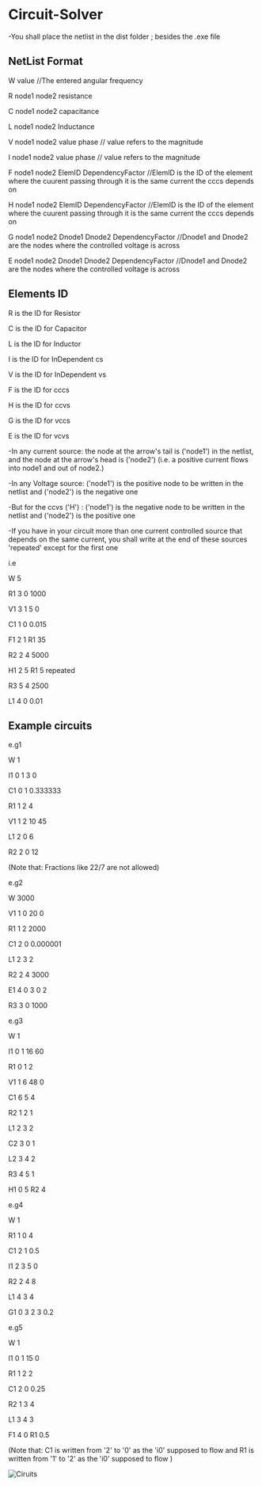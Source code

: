 # Circuit-Solver
-You shall place the netlist in the dist folder ; besides the .exe file


NetList Format
-----------------------

W  value                                                                                     //The entered angular frequency

R<num> node1 node2 resistance
  
C<num> node1 node2 capacitance
  
L<num> node1 node2 Inductance
  
V<num> node1 node2 value phase                                           // value refers to the magnitude  
  
I<num> node1 node2 value phase                                            // value refers to the magnitude
  
F<num> node1 node2 ElemID DependencyFactor                    //ElemID is the ID of the element where the cuurent passing through it is the same current the cccs depends on 
  
H<num> node1 node2 ElemID DependencyFactor                    //ElemID is the ID of the element where the cuurent passing through it is the same current the cccs depends on 
  
G<num> node1 node2 Dnode1 Dnode2 DependencyFactor   //Dnode1 and Dnode2 are the nodes where the controlled voltage is across    
  
E<num> node1 node2 Dnode1 Dnode2 DependencyFactor    //Dnode1 and Dnode2 are the nodes where the controlled voltage is across



Elements ID
------------------

R is the ID for Resistor

C is the ID for Capacitor

L is the ID for Inductor

I is the ID for InDependent cs

V is the ID for InDependent vs

F is the ID for cccs

H is the ID for ccvs

G is the ID for vccs

E is the ID for vcvs

-In any current source: the node at the arrow's tail is ('node1') in the netlist, and the node at the arrow's head is ('node2')  (i.e. a positive current flows into node1 and out of node2.)

-In any Voltage source: ('node1') is the positive node to be written in the netlist and ('node2') is the negative one

-But for the ccvs ('H') : ('node1') is the negative node to be written in the netlist and ('node2') is the positive one


-If you have in your circuit more than one current controlled source that depends on the same current, you shall write at the end of these sources 'repeated' except for the first one

i.e 

W 5

R1 3 0 1000

V1 3 1 5 0

C1 1 0 0.015

F1 2 1 R1 35

R2 2 4 5000

H1 2 5 R1 5 repeated

R3 5 4 2500

L1 4 0 0.01

Example circuits
-----------------------
e.g1 

W 1

I1 0 1 3 0

C1 0 1 0.333333

R1 1 2 4

V1 1 2 10 45

L1 2 0 6

R2 2 0 12


(Note that: Fractions like 22/7 are not allowed)

e.g2

W 3000

V1 1 0 20 0

R1 1 2 2000

C1 2 0 0.000001

L1 2 3 2

R2 2 4 3000

E1 4 0 3 0 2

R3 3 0 1000


e.g3

W 1

I1 0 1 16 60

R1 0 1 2

V1 1 6 48 0

C1 6 5 4

R2 1 2 1

L1 2 3 2

C2 3 0 1

L2 3 4 2

R3 4 5 1

H1 0 5 R2 4


e.g4

W  1

R1 1 0 4

C1 2 1 0.5

I1 2 3 5 0

R2 2 4 8

L1 4 3 4

G1 0 3 2 3 0.2


e.g5

W 1

I1 0 1 15 0

R1 1 2 2

C1 2 0 0.25

R2 1 3 4

L1 3 4 3

F1 4 0 R1 0.5


(Note that: C1 is written from '2' to '0' as the 'i0' supposed to flow and R1 is written from '1' to '2' as the 'i0' supposed to flow )

![Ciruits](https://drive.google.com/file/d/12YDxFeGEhlkn1nbO70dnekSW4Jip3LtU/view?usp=sharing)
